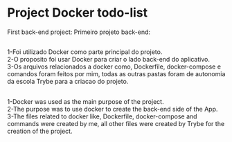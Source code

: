 # Project Docker todo-list
First back-end project:
Primeiro projeto back-end: 
##

1-Foi utilizado Docker como parte principal do projeto.<br>
2-O proposito foi usar Docker para criar o lado back-end do aplicativo.<br>
3-Os arquivos relacionados a docker como, Dockerfile, docker-compose e comandos foram feitos por mim, 
todas as outras pastas foram de autonomia da escola Trybe para a criacao do projeto.


##

1-Docker was used as the main purpose of the project.<br>
2-The purpose was to use docker to create the back-end side of the App.<br>
3-The files related to docker like, Dockerfile, docker-compose and commands were created by me, 
all other files were created by Trybe for the creation of the project. 




